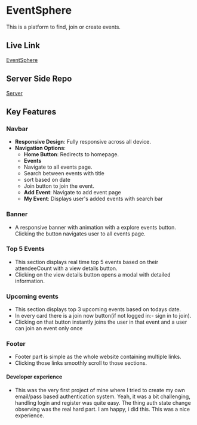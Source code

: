 # EventSphere

This is a platform to find, join or create events. 

## Live Link
[EventSphere](https://eventsphere-mysterio.netlify.app)

## Server Side Repo
[Server](https://github.com/Mysterio-O/EventSphere-server)

## Key Features

### Navbar
- **Responsive Design**: Fully responsive across all device.
- **Navigation Options**:
  - **Home Button**: Redirects to homepage.
  - **Events**
   - Navigate to all events page.
   - Search between events with title
   - sort based on date
   - Join button to join the event.
  - **Add Event**: Navigate to add event page
  - **My Event**: Displays user's added events with search bar

### Banner
 - A responsive banner with animation with a explore events button. Clicking the button navigates user to all events page.

### Top 5 Events
 - This section displays real time top 5 events based on their attendeeCount with a view details button.
 - Clicking on the view details button opens a modal with detailed information.

### Upcoming events
 - This section displays top 3 upcoming events based on todays date.
 - In every card there is a join now button(if not logged in:- sign in to join).
 - Clicking on that button instantly joins the user in that event and a user can join an event only once

 ### Footer
  - Footer part is simple as the whole website containing multiple links.
  - Clicking those links smoothly scroll to those sections.


#### Developer experience

 - This was the very first project of mine where I tried to create my own email/pass based authentication system. Yeah, it was a bit challenging, handling login and register was quite easy. The thing auth state change observing was the real hard part. I am happy, i did this. This was a nice experience.
